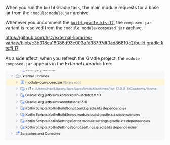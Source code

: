 When you run the `build` Gradle task, the main module requests for a base jar from the `:module`: `module.jar` archive.

Whenever you uncomment the [`build.gradle.kts:17`](./build.gradle.kts), the `composed-jar` variant is resolved from the `:module`: `module-composed.jar` archive.

https://github.com/hsz/external-libraries-variats/blob/c3b318ca18086d93c003afd38797df3ad86810c2/build.gradle.kts#L17

As a side effect, when you refresh the Gradle project, the `module-composed.jar` appears in the _External Libraries_ tree:

![img.png](img.png)
